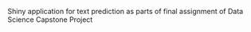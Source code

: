 Shiny application for text prediction as parts of final assignment of Data Science Capstone Project

